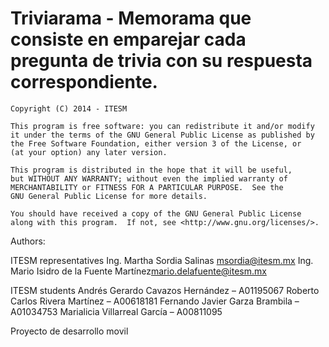 Triviarama - Memorama que consiste en emparejar cada pregunta de trivia con su respuesta correspondiente.
==========

	Copyright (C) 2014 - ITESM

	This program is free software: you can redistribute it and/or modify
	it under the terms of the GNU General Public License as published by
	the Free Software Foundation, either version 3 of the License, or
	(at your option) any later version.

	This program is distributed in the hope that it will be useful,
	but WITHOUT ANY WARRANTY; without even the implied warranty of
	MERCHANTABILITY or FITNESS FOR A PARTICULAR PURPOSE.  See the
	GNU General Public License for more details.

	You should have received a copy of the GNU General Public License
	along with this program.  If not, see <http://www.gnu.org/licenses/>.


Authors:

   ITESM representatives
	    Ing. Martha Sordia Salinas <msordia@itesm.mx>
      Ing. Mario Isidro de la Fuente Martínez<mario.delafuente@itesm.mx>

   ITESM students
  	 Andrés Gerardo Cavazos Hernández – A01195067
     Roberto Carlos Rivera Martínez – A00618181
     Fernando Javier Garza Brambila – A01034753
     Marialicia Villarreal García – A00811095
	
Proyecto de desarrollo movil
